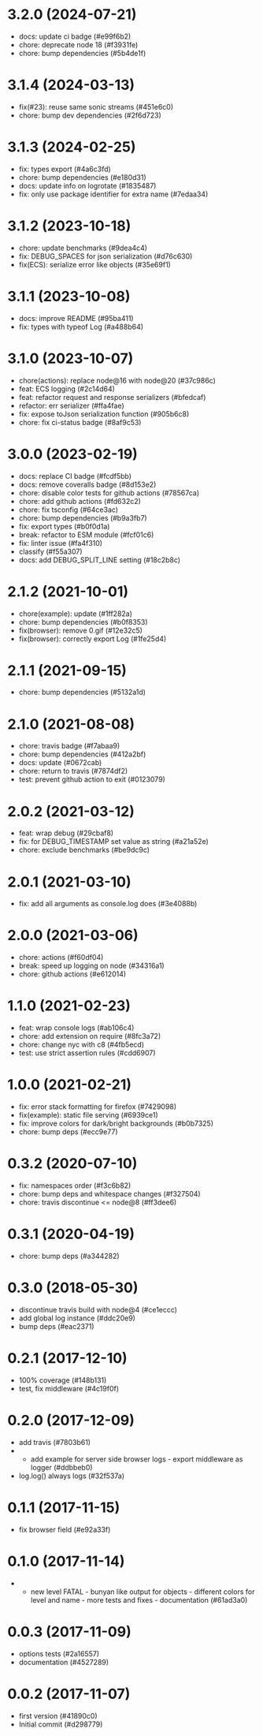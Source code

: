 # 3.2.0 (2024-07-21)

- docs: update ci badge (#e99f6b2)
- chore: deprecate node 18 (#f3931fe)
- chore: bump dependencies (#5b4de1f)

# 3.1.4 (2024-03-13)

- fix(#23): reuse same sonic streams (#451e6c0)
- chore: bump dev dependencies (#2f6d723)

# 3.1.3 (2024-02-25)

- fix: types export (#4a6c3fd)
- chore: bump dependencies (#e180d31)
- docs: update info on logrotate (#1835487)
- fix: only use package identifier for extra name (#7edaa34)

# 3.1.2 (2023-10-18)

- chore: update benchmarks (#9dea4c4)
- fix: DEBUG_SPACES for json serialization (#d76c630)
- fix(ECS): serialize error like objects (#35e69f1)

# 3.1.1 (2023-10-08)

- docs: improve README (#95ba411)
- fix: types with typeof Log (#a488b64)

# 3.1.0 (2023-10-07)

- chore(actions): replace node@16 with node@20 (#37c986c)
- feat: ECS logging (#2c14d64)
- feat: refactor request and response serializers (#bfedcaf)
- refactor: err serializer (#ffa4fae)
- fix: expose toJson serialization function (#905b6c8)
- chore: fix ci-status badge (#8af9c53)

# 3.0.0 (2023-02-19)

- docs: replace CI badge (#fcdf5bb)
- docs: remove coveralls badge (#8d153e2)
- chore: disable color tests for github actions (#78567ca)
- chore: add github actions (#fd632c2)
- chore: fix tsconfig (#64ce3ac)
- chore: bump dependencies (#b9a3fb7)
- fix: export types (#b0f0d1a)
- break: refactor to ESM module (#fcf01c6)
- fix: linter issue (#fa4f310)
- classify (#f55a307)
- docs: add DEBUG_SPLIT_LINE setting (#18c2b8c)

# 2.1.2 (2021-10-01)

- chore(example): update (#1ff282a)
- chore: bump dependencies (#b0f8353)
- fix(browser): remove 0.gif (#12e32c5)
- fix(browser): correctly export Log (#1fe25d4)

# 2.1.1 (2021-09-15)

- chore: bump dependencies (#5132a1d)

# 2.1.0 (2021-08-08)

- chore: travis badge (#f7abaa9)
- chore: bump dependencies (#412a2bf)
- docs: update (#0672cab)
- chore: return to travis (#7874df2)
- test: prevent github action to exit (#0123079)

# 2.0.2 (2021-03-12)

- feat: wrap debug (#29cbaf8)
- fix: for DEBUG_TIMESTAMP set value as string (#a21a52e)
- chore: exclude benchmarks (#be9dc9c)

# 2.0.1 (2021-03-10)

- fix: add all arguments as console.log does (#3e4088b)

# 2.0.0 (2021-03-06)

- chore: actions (#f60df04)
- break: speed up logging on node (#34316a1)
- chore: github actions (#e612014)

# 1.1.0 (2021-02-23)

- feat: wrap console logs (#ab106c4)
- chore: add extension on require (#8fc3a72)
- chore: change nyc with c8 (#4fb5ecd)
- test: use strict assertion rules (#cdd6907)

# 1.0.0 (2021-02-21)

- fix: error stack formatting for firefox (#7429098)
- fix(example): static file serving (#6939ce1)
- fix: improve colors for dark/bright backgrounds (#b0b7325)
- chore: bump deps (#ecc9e77)

# 0.3.2 (2020-07-10)

- fix: namespaces order (#f3c6b82)
- chore: bump deps and whitespace changes (#f327504)
- chore: travis discontinue <= node@8 (#ff3dee6)

# 0.3.1 (2020-04-19)

- chore: bump deps (#a344282)

# 0.3.0 (2018-05-30)

- discontinue travis build with node@4 (#ce1eccc)
- add global log instance (#ddc20e9)
- bump deps (#eac2371)

# 0.2.1 (2017-12-10)

- 100% coverage (#148b131)
- test, fix middleware (#4c19f0f)

# 0.2.0 (2017-12-09)

- add travis (#7803b61)
- - add example for server side browser logs - export middleware as logger (#ddbbeb0)
- log.log() always logs (#32f537a)

# 0.1.1 (2017-11-15)

- fix browser field (#e92a33f)

# 0.1.0 (2017-11-14)

- - new level FATAL - bunyan like output for objects - different colors for level and name - more tests and fixes - documentation (#61ad3a0)

# 0.0.3 (2017-11-09)

- options tests (#2a16557)
- documentation (#4527289)

# 0.0.2 (2017-11-07)

- first version (#41890c0)
- Initial commit (#d298779)

